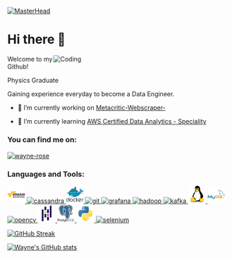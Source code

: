 [![MasterHead](https://user-images.githubusercontent.com/89411656/165188626-fdae04ac-df56-4839-8739-8ea5fa5b4362.png)](https://www.theaicore.com/)
# Hi there 👋

<img align="right" alt="Coding" width="400" src="https://c.tenor.com/qJ5evVs-_uUAAAAC/coding.gif">

Welcome to my Github! 

Physics Graduate 

Gaining experience everyday to become a Data Engineer. 

- 🔭 I’m currently working on [Metacritic-Webscraper-](https://github.com/WayneRose-95/Metacritic_Webscraper-)



- 🌱 I’m currently learning [AWS Certified Data Analytics - Speciality](https://aws.amazon.com/certification/certified-data-analytics-specialty/?trk=dc557659-52ab-4a28-b2b8-0b1fb90235db&sc_channel=ps&sc_campaign=acquisition&sc_medium=GC-TC-DIG-P|PS-GO|Brand|Desktop|AW|Training%20and%20Certification|Certification|UKIR|EN|Text|xx|SEM|PMO21-12347&s_kwcid=AL!4422!3!467401844624!e!!g!!aws%20big%20data%20certification&ef_id=CjwKCAjwjZmTBhB4EiwAynRmD3cgzSgIPuNp74ry4xlgvvYyGPO9Qr4JADwmwva_vD8HPyXf01JBDhoC-XIQAvD_BwE:G:s&s_kwcid=AL!4422!3!467401844624!e!!g!!aws%20big%20data%20certification)


<h3 align="left">You can find me on:</h3>
<p align="left">
<a href="https://www.linkedin.com/in/wayne-rose-0511a361/" target="blank"><img align="center" src="https://raw.githubusercontent.com/rahuldkjain/github-profile-readme-generator/master/src/images/icons/Social/linked-in-alt.svg" alt="wayne-rose" height="30" width="40" /></a>
</p>

<h3 align="left">Languages and Tools:</h3>
<p align="left"> <a href="https://aws.amazon.com" target="_blank" rel="noreferrer"> <img src="https://raw.githubusercontent.com/devicons/devicon/master/icons/amazonwebservices/amazonwebservices-original-wordmark.svg" alt="aws" width="40" height="40"/> </a> <a href="https://cassandra.apache.org/" target="_blank" rel="noreferrer"> <img src="https://www.vectorlogo.zone/logos/apache_cassandra/apache_cassandra-icon.svg" alt="cassandra" width="40" height="40"/> </a> <a href="https://www.docker.com/" target="_blank" rel="noreferrer"> <img src="https://raw.githubusercontent.com/devicons/devicon/master/icons/docker/docker-original-wordmark.svg" alt="docker" width="40" height="40"/> </a> <a href="https://git-scm.com/" target="_blank" rel="noreferrer"> <img src="https://www.vectorlogo.zone/logos/git-scm/git-scm-icon.svg" alt="git" width="40" height="40"/> </a> <a href="https://grafana.com" target="_blank" rel="noreferrer"> <img src="https://www.vectorlogo.zone/logos/grafana/grafana-icon.svg" alt="grafana" width="40" height="40"/> </a> <a href="https://hadoop.apache.org/" target="_blank" rel="noreferrer"> <img src="https://www.vectorlogo.zone/logos/apache_hadoop/apache_hadoop-icon.svg" alt="hadoop" width="40" height="40"/> </a> <a href="https://kafka.apache.org/" target="_blank" rel="noreferrer"> <img src="https://www.vectorlogo.zone/logos/apache_kafka/apache_kafka-icon.svg" alt="kafka" width="40" height="40"/> </a> <a href="https://www.linux.org/" target="_blank" rel="noreferrer"> <img src="https://raw.githubusercontent.com/devicons/devicon/master/icons/linux/linux-original.svg" alt="linux" width="40" height="40"/> </a> <a href="https://www.mysql.com/" target="_blank" rel="noreferrer"> <img src="https://raw.githubusercontent.com/devicons/devicon/master/icons/mysql/mysql-original-wordmark.svg" alt="mysql" width="40" height="40"/> </a> <a href="https://opencv.org/" target="_blank" rel="noreferrer"> <img src="https://www.vectorlogo.zone/logos/opencv/opencv-icon.svg" alt="opencv" width="40" height="40"/> </a> <a href="https://pandas.pydata.org/" target="_blank" rel="noreferrer"> <img src="https://raw.githubusercontent.com/devicons/devicon/2ae2a900d2f041da66e950e4d48052658d850630/icons/pandas/pandas-original.svg" alt="pandas" width="40" height="40"/> </a> <a href="https://www.postgresql.org" target="_blank" rel="noreferrer"> <img src="https://raw.githubusercontent.com/devicons/devicon/master/icons/postgresql/postgresql-original-wordmark.svg" alt="postgresql" width="40" height="40"/> </a> <a href="https://www.python.org" target="_blank" rel="noreferrer"> <img src="https://raw.githubusercontent.com/devicons/devicon/master/icons/python/python-original.svg" alt="python" width="40" height="40"/> </a> <a href="https://www.selenium.dev" target="_blank" rel="noreferrer"> <img src="https://raw.githubusercontent.com/detain/svg-logos/780f25886640cef088af994181646db2f6b1a3f8/svg/selenium-logo.svg" alt="selenium" width="40" height="40"/> </a> </p>


[![GitHub Streak](http://github-readme-streak-stats.herokuapp.com?user=WayneRose-95&theme=tokyonight&date_format=M%20j%5B%2C%20Y%5D)](https://git.io/streak-stats)

[![Wayne's GitHub stats](https://github-readme-stats.vercel.app/api?username=WayneRose-95&theme=tokyonight)](https://github.com/anuraghazra/github-readme-stats)

<!--[![More of Wayne's Github stats](https://github-profile-trophy.vercel.app/?username=WayneRose-95&theme=tokyonight)] -->


